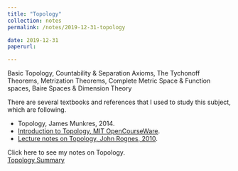 ```yaml
---
title: "Topology"
collection: notes
permalink: /notes/2019-12-31-topology

date: 2019-12-31
paperurl:

---
```


Basic Topology, Countability & Separation Axioms, The Tychonoff Theorems, Metrization Theorems, Complete Metric Space & Function spaces, Baire Spaces & Dimension Theory

There are several textbooks and references that I used to study this subject, which are following.
* Topology, James Munkres, 2014.
* [Introduction to Topology, MIT OpenCourseWare](https://ocw.mit.edu/courses/mathematics/18-901-introduction-to-topology-fall-2004/index.htm).
* [Lecture notes on Topology, John Rognes, 2010](http://folk.uio.no/rognes/kurs/mat4500h10/topology.pdf).


Click here to see my notes on Topology.  
[Topology Summary](http://austinyi.github.io/files/topology.pdf)  

